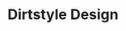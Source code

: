 ---
ee_id: '10'
site: '1'
type: '2'
long_id: 2002-009 Dirtstyle Design
url: 2002-009-dirtstyle-design
title: Dirtstyle Design
year: '2002'
medium: Lecture
commission:
dims:
pitch: "​Lecture about default and vernacular computer design."
ps: '<p>​This was a lecture / course I performaned / taught a bunch of times for many
  years. It centered mainly around the Default aesthetics of software and vernacular
  design communities. <a href="http://web.archive.org/web/20021208124943/http://www.dirtstyledesign.com/">Here
  is a page made by a student of the course</a>, about the course, as if it were real.
  LOL. '
live_url:
related:
youtube:
imgs: Dirtstyle-Design-2002-009-screenshot-database-ih.jpg
subheading:
display_year: '2002'
download:
add_credit:
add_credits:
related_code:
layout: things-i-made
---
